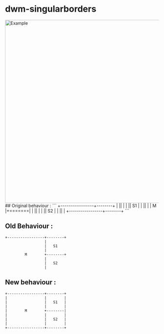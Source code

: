 # dwm-singularborders
<img src="https://i.ibb.co/s96KpKF/2021-02-25-215038-800x600-scrot.png" alt="Example" align="center" width="600px"/>
## Original behaviour :
```
+-----------------+--------+
|                 ||       |
|                 ||  S1   |
|                 ||       |
|        M        |+=======|
|                 ||       |
|                 ||  S2   |
|                 ||       |
+-----------------+--------+
```

## Old Behaviour :
```
+-----------------+--------+
                  |        
                  |   S1  
                  |        
         M        +--------+
                  |        
                  |   S2   
                  |        
```

## New behaviour :
```
+-----------------+--------+
|                 |        |
|                 |   S1   |
|                 |        |
|        M        +--------|
|                 |        |
|                 |   S2   |
|                 |        |
+-----------------+--------+
```
